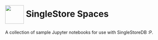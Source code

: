 # <img src="https://github.com/singlestore-labs/singlestoredb-python/blob/main/resources/singlestore-logo.png" height="60" valign="middle"/> SingleStore Spaces

A collection of sample Jupyter notebooks for use with SingleStoreDB :P.
